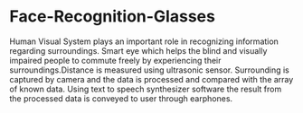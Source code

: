 # Face-Recognition-Glasses
Human Visual System plays an important role in
recognizing information regarding surroundings.
Smart eye which helps the blind and visually impaired
people to commute freely by experiencing their
surroundings.Distance is measured using ultrasonic sensor.
Surrounding is captured by camera and the data is
processed and compared with the array of known data.
Using text to speech synthesizer software the result from
the processed data is conveyed to user through
earphones.
